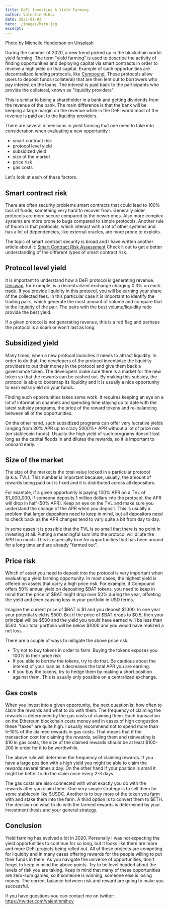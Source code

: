 ```yaml
---
title: DeFi Investing & Yield Farming
author: Valentin Mihov
date: 2021-01-03
hero: ./images/hero.jpg
excerpt:
---
```


Photo by <a href="https://unsplash.com/@micheile?utm_source=unsplash&amp;utm_medium=referral&amp;utm_content=creditCopyText">Micheile Henderson</a> on <a href="https://unsplash.com/s/photos/money?utm_source=unsplash&amp;utm_medium=referral&amp;utm_content=creditCopyText">Unsplash</a>

During the summer of 2020, a new trend picked up in the blockchain world: yield farming. The term "yield farming" is used
to describe the activity of finding opportunities and deploying capital via smart contracts in order to receive a high yield on that capital.
Example of such opportunities are decentralized lending protocols, like [Compound](https://compound.finance). These protocols allow users to deposit funds (collateral) that are then lent out to borrowers who pay interest on the loans. The interest is paid back to the participants who provide the collateral, known as "liquidity providers".

This is similar to being a shareholder in a bank and getting dividends from the revenue
of the bank. The main difference is that the bank will be keeping a large margin on the revenue while in the DeFi world most of the revenue is paid out to the liquidity providers.

There are several dimensions in yield farming that one need to take into consideration when evaluating a new opportunity
:

- smart contract risk
- protocol level yield
- subsidized yield
- size of the market
- price risk
- gas costs

Let's look at each of these factors.

## Smart contract risk

There are often security problems smart contracts that could lead to 100% loss of funds,
something very hard to recover from. Generally older protocols are more secure compared to the newer ones. Also more complex
systems are more prone to bugs compared to simple protocols. Another rule of thumb is that protocols, which interact with
a lot of other systems and has a lot of dependencies, like external oracles, are more prone to exploits.

The topic of smart contract security is broad and I have written another article about it: [Smart Contract Risk Assessment](/smart-contract-risk-assessment) Check it out to get a better understanding of the different types of smart contract risk.

## Protocol level yield

It is important to understand how a DeFi protocol is generating revenue. [Uniswap](https://uniswap.exchange), for example, is a decentralized exchange charging 0.3% on each trade. If you provide liquidity in this protocol, you will be earning your share of the collected fees. In this particular case it is important to identify the trading pairs, which generate the most amount of volume and compare that to the liquidity of the pair. The pairs with the best volume/liquidity ratio provide the best yield.

If a given protocol is not generating revenue, this is a red flag and perhaps the protocol is a scam or won't last as long.

## Subsidized yield

Many times, when a new protocol launches it needs to attract liquidity. In order to do that, the developers of the protocol
incentivize the liquidity providers to put their money in the protocol and give them back a governance token. The
developers make sure there is a market for the new token so that the rewards can be cashed out. By making this subsidy,
the protocol is able to bootstrap its liquidity and it is usually a nice opportunity to earn extra yield on your funds.

Finding such opportunities takes some work. It requires keeping an eye on a lot of information channels and spending
time staying up to date with the latest subsidy programs, the price of the reward tokens and re-balancing between all of the opportunities.

On the other hand, such subsidized programs can offer very lucrative yields ranging from 30% APR up to crazy 5000%+ APR without
a lot of price risk (on stablecoin funds). Usually the high yield of such programs doesn't last long as the capital floods in
and dilutes the rewards, so it is important to onboard early.

## Size of the market

The size of the market is the total value locked in a particular protocol (a.k.a. TVL). This number is important because, usually, the amount of rewards being paid out is fixed and it is distributed across all depositors.

For example, if a given opportunity is paying 100% APR on a TVL of \$1_000_000, if someone deposits 1 million dollars into the protocol, the APR will drop in half (50% APR). Keep an eye on the TVL and make sure you understand the change of the APR when you deposit. This is usually a problem that larger depositors need to keep in mind, but all depositors need to check back as the APR changes tend to vary quite a bit from day to day.

In some cases it is possible that the TVL is so small that there is no point in investing at all. Putting a meaningful sum into the protocol will dilute the APR too much. This is especially true for opportunities that has been around for a long time and are already "farmed out".

## Price risk

Which of asset you need to deposit into the protocol is very important when evaluating a yield farming opportunity. In most cases, the highest yield is offered on assets that carry a high price risk. For example, if Compound offers 50% annual yield on depositing $BAT tokens, you need to keep in mind that the price of $BAT might drop over 50% during the year, offseting the yield and even causing loss in your portfolio in USD terms.

Imagine the current price of $BAT is $1 and you deposit $1000. In one year your potential yield is $500. But if the price of $BAT drops to $0.5, then your principal will be $500 and the yield you would have earned will be less than $500. Your total portfolio will be below \$1000 and you would have realized a net loss.

There are a couple of ways to mitigate the above price risk:

- Try not to buy tokens in order to farm. Buying the tokens exposes you 100% to their price risk
- If you able to borrow the tokens, try to do that. Be cautious about the interest of your loan as it decreases the total APR you are earning.
- If you buy the tokens, try to hedge them by making a short position against them. This is usually only possible on a centralized exchange.

## Gas costs

When you invest into a given opportunity, the next question is: how often to claim the rewards and what to do with them. The frequency of claiming the rewards is determined by the gas costs of claiming them. Each transaction on the Ethereum blockchain costs money and in cases of high congestion these "taxes" are quite high. I usually recommend not to spend more than 5-10% of the claimed rewards in gas costs. That means that if the transaction cost for claiming the rewards, selling them and reinvesting is $10 in gas costs, the size of the claimed rewards should be at least $100-200 in order for it to be worthwhile.

The above rule will determine the frequency of claiming rewards. If you have a large position with a high yield you might be able to claim the rewards several times a day. On the other hand if your position is small it might be better to do the claim once every 2-3 days.

The gas costs are also connected with what exactly you do with the rewards after you claim them. One very simple strategy is to sell them for some stablecoin like $USDC. Another is to buy more of the token you farm with and stake them into the farm. A third option is to convert them to $ETH. The decision on what to do with the farmed rewards is determined by your investment thesis and your general strategy.

## Conclusion

Yield farming has evolved a lot in 2020. Personally I was not expecting the yield opportunities to continue for so long, but it looks like there are more and more DeFi projects being rolled out. All of these projects are competing for liquidity and in many cases offering rewards for the people willing to put their funds in them. As you navigate the universe of opportunities, don't forget to keep in mind the above points. Try to be level headed about the levels of risk you are taking. Keep in mind that many of these opportunities are zero-sum games, so if someone is winning, someone else is losing money. The correct balance between risk and reward are going to make you successful.

If you have questions you can contact me on twitter: https://twitter.com/valentinmihov
